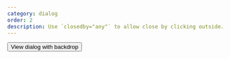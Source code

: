```yaml
---
category: dialog
order: 2
description: Use `closedby="any"` to allow close by clicking outside.
---
```


<button data-action="dialog#openModal" data-target="#with-backdrop">
  View dialog with backdrop
</button>

<dialog id="with-backdrop" closedby="any" class="p-2 m-auto">
  <h2 class="text-lg font-bold">Modal Heading</h2>
  <p>I got a message for you! Press Escape or click outside to close</p>
</dialog>
